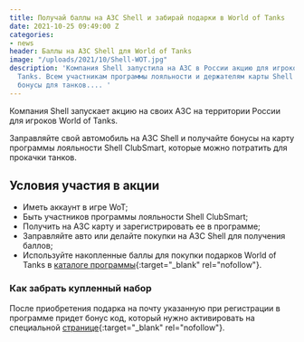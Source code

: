 ```yaml
---
title: Получай баллы на АЗС Shell и забирай подарки в World of Tanks
date: 2021-10-25 09:49:00 Z
categories:
- news
header: Баллы на АЗС Shell для World of Tanks
image: "/uploads/2021/10/Shell-WOT.jpg"
description: 'Компания Shell запустила на АЗС в России акцию для игроков World of
  Tanks. Всем участникам программы лояльности и держателям карты Shell ClubSmart полагаются
  бонусы для танков.... '
---
```


Компания Shell запускает акцию на своих АЗС на территории России для игроков World of Tanks.

Заправляйте свой автомобиль на АЗС Shell и получайте бонусы на карту программы лояльности Shell ClubSmart, которые можно потратить для прокачки танков.

## Условия участия в акции

* Иметь аккаунт в игре WoT;
* Быть участников программы лояльности Shell ClubSmart;
* Получить на АЗС карту и зарегистрировать ее в программе;
* Заправляйте авто или делайте покупки на АЗС Shell для получения баллов;
* Используйте накопленные баллы для покупки подарков World of Tanks в [каталоге программы](https://www.shellsmart.com/smart/spend_points?category=9434507061&site=ru-ru){:target="_blank" rel="nofollow"}.

### Как забрать купленный набор

После приобретения подарка на почту указанную при регистрации в программе придет бонус код, который нужно активировать на специальной [странице](https://ru.wargaming.net/shop/redeem/){:target="_blank" rel="nofollow"}.


